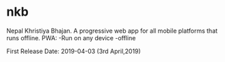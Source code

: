 # nkb
Nepal Khristiya Bhajan. A progressive web app for all mobile platforms that runs offline.
PWA:
-Run on any device
-offline

First Release Date: 2019-04-03 (3rd April,2019)
